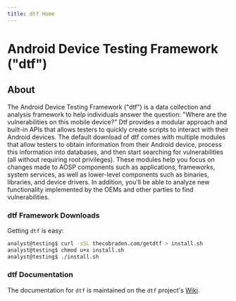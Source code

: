 ```yaml
---
title: dtf Home
---
```


# Android Device Testing Framework ("dtf")

## About
The Android Device Testing Framework ("dtf") is a data collection and analysis framework to help individuals answer the question: "Where are the vulnerabilities on this mobile device?" Dtf provides a modular approach and built-in APIs that allows testers to quickly create scripts to interact with their Android devices. The default download of dtf comes with multiple modules that allow testers to obtain information from their Android device, process this information into databases, and then start searching for vulnerabilities (all without requiring root privileges). These modules help you focus on changes made to AOSP components such as applications, frameworks, system services, as well as lower-level components such as binaries, libraries, and device drivers. In addition, you'll be able to analyze new functionality implemented by the OEMs and other parties to find vulnerabilities.

### dtf Framework Downloads
Getting `dtf` is easy:

```bash
analyst@testing$ curl -sSL thecobraden.com/getdtf > install.sh
analyst@testing$ chmod u+x install.sh
analyst@testing$ ./install.sh
```

### dtf Documentation
The documentation for `dtf` is maintained on the `dtf` project's [Wiki](https://github.com/android-dtf/dtf/wiki).
